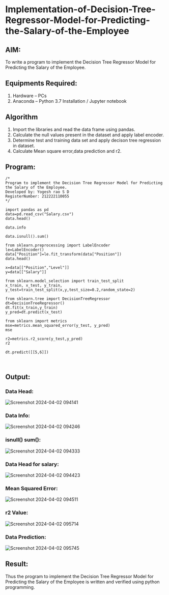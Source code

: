 # Implementation-of-Decision-Tree-Regressor-Model-for-Predicting-the-Salary-of-the-Employee

## AIM:
To write a program to implement the Decision Tree Regressor Model for Predicting the Salary of the Employee.

## Equipments Required:
1. Hardware – PCs
2. Anaconda – Python 3.7 Installation / Jupyter notebook

## Algorithm
1. Import the libraries and read the data frame using pandas.
2. Calculate the null values present in the dataset and apply label encoder.
3. Determine test and training data set and apply decison tree regression in dataset.
4. Calculate Mean square error,data prediction and r2. 

## Program:
```
/*
Program to implement the Decision Tree Regressor Model for Predicting the Salary of the Employee.
Developed by: Yogesh rao S D
RegisterNumber: 212222110055
*/

import pandas as pd
data=pd.read_csv("Salary.csv")
data.head()

data.info

data.isnull().sum()

from sklearn.preprocessing import LabelEncoder
le=LabelEncoder()
data["Position"]=le.fit_transform(data["Position"])
data.head()

x=data[["Position","Level"]]
y=data[["Salary"]]

from sklearn.model_selection import train_test_split
x_train, x_test, y_train, y_test=train_test_split(x,y,test_size=0.2,random_state=2)

from sklearn.tree import DecisionTreeRegressor
dt=DecisionTreeRegressor()
dt.fit(x_train,y_train)
y_pred=dt.predict(x_test)

from sklearn import metrics
mse=metrics.mean_squared_error(y_test, y_pred)
mse

r2=metrics.r2_score(y_test,y_pred)
r2

dt.predict([[5,6]])



```

## Output:
### Data Head:
![Screenshot 2024-04-02 094141](https://github.com/amal-2006/Implementation-of-Decision-Tree-Regressor-Model-for-Predicting-the-Salary-of-the-Employee/assets/148410730/92e9d8f7-78b7-41f4-b441-edb4279d8f0d)


### Data Info:
![Screenshot 2024-04-02 094246](https://github.com/amal-2006/Implementation-of-Decision-Tree-Regressor-Model-for-Predicting-the-Salary-of-the-Employee/assets/148410730/611c2f84-09e5-4040-9ec8-f7e2c08175a8)


### isnull() sum():
![Screenshot 2024-04-02 094333](https://github.com/amal-2006/Implementation-of-Decision-Tree-Regressor-Model-for-Predicting-the-Salary-of-the-Employee/assets/148410730/1f0c3c0c-5949-4a80-a74b-639171f3fa5a)


### Data Head for salary:
![Screenshot 2024-04-02 094423](https://github.com/amal-2006/Implementation-of-Decision-Tree-Regressor-Model-for-Predicting-the-Salary-of-the-Employee/assets/148410730/dcba8525-df04-48ef-a97d-faf2b103c6a1)


### Mean Squared Error:
![Screenshot 2024-04-02 094511](https://github.com/amal-2006/Implementation-of-Decision-Tree-Regressor-Model-for-Predicting-the-Salary-of-the-Employee/assets/148410730/f51e8787-8412-41da-b05d-b94a52ab5437)
  

### r2 Value:
![Screenshot 2024-04-02 095714](https://github.com/amal-2006/Implementation-of-Decision-Tree-Regressor-Model-for-Predicting-the-Salary-of-the-Employee/assets/148410730/c5e08f65-efd0-487f-8b20-e236dc993fd2)


### Data Prediction:
![Screenshot 2024-04-02 095745](https://github.com/amal-2006/Implementation-of-Decision-Tree-Regressor-Model-for-Predicting-the-Salary-of-the-Employee/assets/148410730/3181b25d-30f0-4d1b-8087-0ec315cec41c)




## Result:
Thus the program to implement the Decision Tree Regressor Model for Predicting the Salary of the Employee is written and verified using python programming.
